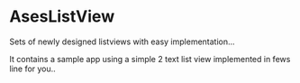 # AsesListView
Sets of newly designed listviews with easy implementation...

It contains a sample app using a simple 2 text list view implemented in fews line for you..
